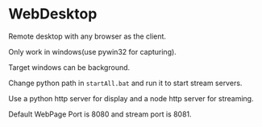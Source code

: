 # WebDesktop
Remote desktop with any browser as the client.

Only work in windows(use pywin32 for capturing).

Target windows can be background.

Change python path in `startAll.bat` and run it to start stream servers.

Use a python http server for display and a node http server for streaming.

Default WebPage Port is 8080 and stream port is 8081.
